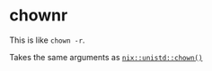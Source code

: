 # chownr

This is like `chown -r`.

Takes the same arguments as [`nix::unistd::chown()`](https://crates.io/crates/nix)
